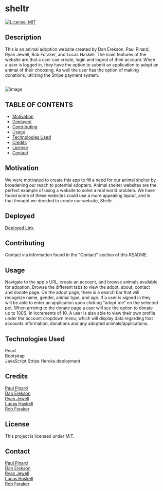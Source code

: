 # sheltr

[![License: MIT](https://img.shields.io/badge/License-MIT-yellow.svg)](https://opensource.org/licenses/MIT)

## Description

This is an animal adoption website created by Dan Erekson, Paul Pinard, Ryan Jewell, Rob Foraker, and Lucas Haskell.
The main features of the website are that a user can create, login and logout of their account. When a user is logged
in, they have the option to submit an application to adopt an animal of their choosing. As well the user has the option
of making donations, utilizing the Stripe payment system. 
##
![image](https://user-images.githubusercontent.com/104117927/208325306-0ab21681-0377-434b-b58f-d5b21cbb7474.png)

## TABLE OF CONTENTS
* [Motivation](#motivation)
* [Deployed](#deployed)
* [Contributing](#contributing)
* [Usage](#usage)
* [Technologies Used](#languages)
* [Credits](#credits)
* [License](#license)
* [Contact](#contact)
  
## Motivation

We were motivated to create this app to fill a need for our animal shelter by broadening our reach to potential adopters. 
Animal shelter websites are the perfect example of using a website to solve a real world problem. We have found some of 
these websites could use a more appealing layout, and in that thought we decided to create our website, Sheltr. 

## Deployed
[Deployed Link](https://sheltr.tech/)

## Contributing
Contact via information found in the "Contact" section of this README.

## Usage
Navigate to the app's URL, create an account, and browse animals available for adoption.
Browse the different tabs to view the adopt, about, contact and donate page. On the 
adopt page, there is a search bar that will recognize name, gender, animal type, and age.
If a user is signed in they will be able to enter an application upon clicking
"adopt me" on the selected pet. When arriving to the donate page a user will see the option
to donate up to 100$, in increments of 10. A user is also able to view their own profile
under the account dropdown menu, which will display data regarding that accounts information,
donations and any adopted animals/applications.

## Technologies Used
React  
Bootstrap  
JavaScript
Stripe
Heroku deployment


## Credits
[Paul Pinard](https://github.com/pikaypi)  
[Dan Erekson](https://github.com/derekson333)  
[Ryan Jewell](https://github.com/Rjewell859)  
[Lucas Haskell](https://github.com/BarkMulcher)  
[Rob Foraker](https://github.com/rforaker)  

## License
This project is licensed under MIT.

## Contact
[Paul Pinard](https://github.com/pikaypi)  
[Dan Erekson](https://github.com/derekson333)  
[Ryan Jewell](https://github.com/Rjewell859)  
[Lucas Haskell](https://github.com/BarkMulcher)  
[Rob Foraker](https://github.com/rforaker)  
